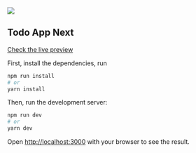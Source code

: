 <img src="https://ik.imagekit.io/linef/todo.png?ik-sdk-version=javascript-1.4.3&updatedAt=1675773169104">

## Todo App Next

<a href="https://linef-todo.netlify.app/">Check the live preview</a>

First, install the dependencies, run

```bash
npm run install
# or
yarn install
```

Then, run the development server:

```bash
npm run dev
# or
yarn dev
```

Open [http://localhost:3000](http://localhost:3000) with your browser to see the result.
